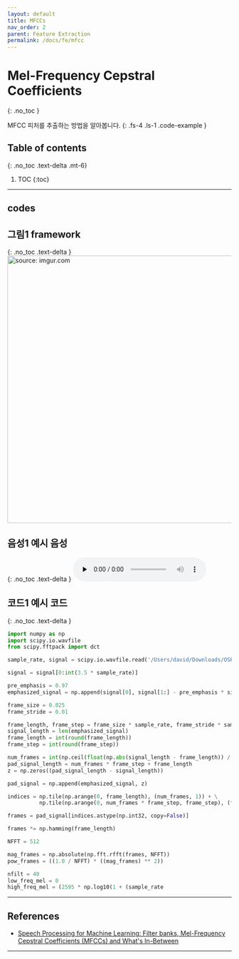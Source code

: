 ```yaml
---
layout: default
title: MFCCs
nav_order: 2
parent: Feature Extraction
permalink: /docs/fe/mfcc
---
```


# Mel-Frequency Cepstral Coefficients
{: .no_toc }

MFCC 피처를 추출하는 방법을 알아봅니다.
{: .fs-4 .ls-1 .code-example }


## Table of contents
{: .no_toc .text-delta .mt-6}

1. TOC
{:toc}

---

## codes

## **그림1** framework
{: .no_toc .text-delta }
<img src="https://i.imgur.com/Pn5LGTk.png" width="600px" title="source: imgur.com" />

## **음성1** 예시 음성
{: .no_toc .text-delta }
<audio class="audio" controls preload="none"><source src="https://github.com/ratsgo/speechbook/blob/master/docs/phonetics/a_p1.wav?raw=true"></audio>

## **코드1** 예시 코드
{: .no_toc .text-delta }
```python
import numpy as np
import scipy.io.wavfile
from scipy.fftpack import dct

sample_rate, signal = scipy.io.wavfile.read('/Users/david/Downloads/OSR_us_000_0010_8k.wav')

signal = signal[0:int(3.5 * sample_rate)]

pre_emphasis = 0.97
emphasized_signal = np.append(signal[0], signal[1:] - pre_emphasis * signal[:-1])

frame_size = 0.025
frame_stride = 0.01

frame_length, frame_step = frame_size * sample_rate, frame_stride * sample_rate
signal_length = len(emphasized_signal)
frame_length = int(round(frame_length))
frame_step = int(round(frame_step))

num_frames = int(np.ceil(float(np.abs(signal_length - frame_length)) / frame_step))
pad_signal_length = num_frames * frame_step + frame_length
z = np.zeros((pad_signal_length - signal_length))

pad_signal = np.append(emphasized_signal, z)

indices = np.tile(np.arange(0, frame_length), (num_frames, 1)) + \
          np.tile(np.arange(0, num_frames * frame_step, frame_step), (frame_length, 1)).T

frames = pad_signal[indices.astype(np.int32, copy=False)]

frames *= np.hamming(frame_length)

NFFT = 512

mag_frames = np.absolute(np.fft.rfft(frames, NFFT))
pow_frames = ((1.0 / NFFT) * ((mag_frames) ** 2))

nfilt = 40
low_freq_mel = 0
high_freq_mel = (2595 * np.log10(1 + (sample_rate
```

---

## References

- [Speech Processing for Machine Learning: Filter banks, Mel-Frequency Cepstral Coefficients (MFCCs) and What's In-Between](https://haythamfayek.com/2016/04/21/speech-processing-for-machine-learning.html)


---